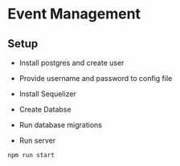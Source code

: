 # Event Management

## Setup

* Install postgres and create user
* Provide username and password to config file
* Install Sequelizer

* Create Databse
* Run database migrations

* Run server

```
npm run start

```

